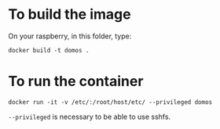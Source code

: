 # To build the image

On your raspberry, in this folder, type:
```
docker build -t domos .
```

# To run the container

```
docker run -it -v /etc/:/root/host/etc/ --privileged domos
```

`--privileged` is necessary to be able to use sshfs.
